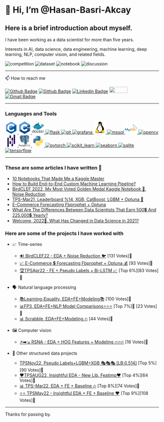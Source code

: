# 👋 Hi, I’m @Hasan-Basri-Akcay

## Here is a brief introduction about myself.

I have been working as a data scientist for more than five years.

Interests in AI, data science, data engineering, machine learning, deep learning, NLP, computer vision, and related fields.

![competition](https://road-to-kaggle-grandmaster.vercel.app/api/badges/hasanbasriakcay/competition/light)
![dataset](https://road-to-kaggle-grandmaster.vercel.app/api/badges/hasanbasriakcay/dataset/light)
![notebook](https://road-to-kaggle-grandmaster.vercel.app/api/badges/hasanbasriakcay/notebook/light)
![discussion](https://road-to-kaggle-grandmaster.vercel.app/api/badges/hasanbasriakcay/discussion/light)

---

📫 How to reach me

<a href="https://github.com/Hasan-Basri-Akcay"><img src="https://camo.githubusercontent.com/3ef72f2e9283fcf129ba0930204a22b284c7f55aa4bbadcc35f404ad938195b0/68747470733a2f2f696d672e736869656c64732e696f2f62616467652f2d4769746875622d3030303f7374796c653d666c61742d737175617265266c6f676f3d476974687562266c6f676f436f6c6f723d7768697465" alt="Github Badge" data-canonical-src="https://img.shields.io/badge/-Github-000?style=flat-square&amp;logo=Github&amp;logoColor=white" style="max-width:100%;"></a>
<a href="https://medium.com/subscribe/@hasan.basri.akcay"><img src="https://camo.githubusercontent.com/38dbaca0ffd4a6f3fd3daf9966653a6d67eefc12690cf24f4606a34563c8f099/68747470733a2f2f696d672e736869656c64732e696f2f62616467652f4d656469756d2d3132313030453f266c6f676f3d6d656469756d266c6f676f436f6c6f723d7768697465" alt="Github Badge" data-canonical-src="https://img.shields.io/badge/-Github-000?style=flat-square&amp;logo=Github&amp;logoColor=white" style="max-width:100%;"></a>
<a href="https://www.linkedin.com/in/hasan-basri-akcay/" rel="nofollow"><img src="https://camo.githubusercontent.com/a69c327a2641d5c563f1776962eae3ce2fd00c2755e6fdf66c5a6cdc54f2a2c4/68747470733a2f2f696d672e736869656c64732e696f2f62616467652f2d4c696e6b6564496e2d626c75653f7374796c653d666c61742d737175617265266c6f676f3d4c696e6b6564696e266c6f676f436f6c6f723d7768697465" alt="Linkedin Badge" data-canonical-src="https://img.shields.io/badge/-LinkedIn-blue?style=flat-square&amp;logo=Linkedin&amp;logoColor=white" style="max-width:100%;"></a> 
<a href="https://www.kaggle.com/hasanbasriakcay" rel="nofollow">
<img src="https://camo.githubusercontent.com/c37a2755907053e7368e02555b002035fc8404d85dfb98259e824fa8b27b039f/68747470733a2f2f7777772e646174616170706c61622e636f6d2f77702d636f6e74656e742f75706c6f6164732f323031372f30362f6b6167676c652d6c6f676f2d677261792d3330302e706e67" width="60px" height="20px" data-canonical-src="https://www.dataapplab.com/wp-content/uploads/2017/06/kaggle-logo-gray-300.png" style="max-width:100%;">
</a>
<a href="mailto:hasan.basri.akcay@gmail.com"><img src="https://camo.githubusercontent.com/7c4791665d55a39b94e86943984e4fc376cf4e1921b3915eeae154b7516879ae/68747470733a2f2f696d672e736869656c64732e696f2f62616467652f2d476d61696c2d6331343433383f7374796c653d666c61742d737175617265266c6f676f3d476d61696c266c6f676f436f6c6f723d7768697465" alt="Gmail Badge" data-canonical-src="https://img.shields.io/badge/-Gmail-c14438?style=flat-square&amp;logo=Gmail&amp;logoColor=white" style="max-width:100%;"></a>

---

### Languages and Tools
<p align="left"> <a href="https://www.cprogramming.com/" target="_blank" rel="noreferrer"> <img src="https://raw.githubusercontent.com/devicons/devicon/master/icons/c/c-original.svg" alt="c" width="40" height="40"/> </a> <a href="https://www.w3schools.com/cpp/" target="_blank" rel="noreferrer"> <img src="https://raw.githubusercontent.com/devicons/devicon/master/icons/cplusplus/cplusplus-original.svg" alt="cplusplus" width="40" height="40"/> </a> <a href="https://www.docker.com/" target="_blank" rel="noreferrer"> <img src="https://raw.githubusercontent.com/devicons/devicon/master/icons/docker/docker-original-wordmark.svg" alt="docker" width="40" height="40"/> </a> <a href="https://flask.palletsprojects.com/" target="_blank" rel="noreferrer"> <img src="https://www.vectorlogo.zone/logos/pocoo_flask/pocoo_flask-icon.svg" alt="flask" width="40" height="40"/> </a> <a href="https://git-scm.com/" target="_blank" rel="noreferrer"> <img src="https://www.vectorlogo.zone/logos/git-scm/git-scm-icon.svg" alt="git" width="40" height="40"/> </a> <a href="https://grafana.com" target="_blank" rel="noreferrer"> <img src="https://www.vectorlogo.zone/logos/grafana/grafana-icon.svg" alt="grafana" width="40" height="40"/> </a> <a href="https://www.linux.org/" target="_blank" rel="noreferrer"> <img src="https://raw.githubusercontent.com/devicons/devicon/master/icons/linux/linux-original.svg" alt="linux" width="40" height="40"/> </a> <a href="https://www.microsoft.com/en-us/sql-server" target="_blank" rel="noreferrer"> <img src="https://www.svgrepo.com/show/303229/microsoft-sql-server-logo.svg" alt="mssql" width="40" height="40"/> </a> <a href="https://www.mysql.com/" target="_blank" rel="noreferrer"> <img src="https://raw.githubusercontent.com/devicons/devicon/master/icons/mysql/mysql-original-wordmark.svg" alt="mysql" width="40" height="40"/> </a> <a href="https://opencv.org/" target="_blank" rel="noreferrer"> <img src="https://www.vectorlogo.zone/logos/opencv/opencv-icon.svg" alt="opencv" width="40" height="40"/> </a> <a href="https://pandas.pydata.org/" target="_blank" rel="noreferrer"> <img src="https://raw.githubusercontent.com/devicons/devicon/2ae2a900d2f041da66e950e4d48052658d850630/icons/pandas/pandas-original.svg" alt="pandas" width="40" height="40"/> </a> <a href="https://www.postgresql.org" target="_blank" rel="noreferrer"> <img src="https://raw.githubusercontent.com/devicons/devicon/master/icons/postgresql/postgresql-original-wordmark.svg" alt="postgresql" width="40" height="40"/> </a> <a href="https://www.python.org" target="_blank" rel="noreferrer"> <img src="https://raw.githubusercontent.com/devicons/devicon/master/icons/python/python-original.svg" alt="python" width="40" height="40"/> </a> <a href="https://pytorch.org/" target="_blank" rel="noreferrer"> <img src="https://www.vectorlogo.zone/logos/pytorch/pytorch-icon.svg" alt="pytorch" width="40" height="40"/> </a> <a href="https://scikit-learn.org/" target="_blank" rel="noreferrer"> <img src="https://upload.wikimedia.org/wikipedia/commons/0/05/Scikit_learn_logo_small.svg" alt="scikit_learn" width="40" height="40"/> </a> <a href="https://seaborn.pydata.org/" target="_blank" rel="noreferrer"> <img src="https://seaborn.pydata.org/_images/logo-mark-lightbg.svg" alt="seaborn" width="40" height="40"/> </a> <a href="https://www.sqlite.org/" target="_blank" rel="noreferrer"> <img src="https://www.vectorlogo.zone/logos/sqlite/sqlite-icon.svg" alt="sqlite" width="40" height="40"/> </a> <a href="https://www.tensorflow.org" target="_blank" rel="noreferrer"> <img src="https://www.vectorlogo.zone/logos/tensorflow/tensorflow-icon.svg" alt="tensorflow" width="40" height="40"/> </a> </p>

---

### These are some articles I have written 📝
* [10 Notebooks That Made Me a Kaggle Master](https://medium.datadriveninvestor.com/10-notebooks-that-made-me-a-kaggle-master-8f3b33f929a0)
* [How to Build End-to-End Custom Machine Learning Pipeline?](https://medium.com/databulls/how-to-build-end-to-end-custom-machine-learning-pipeline-773f1bacfdc3)
* [BirdCLEF 2022, My Most Voted Golden Medal Kaggle Notebook 🥇, Noise Reduction](https://medium.datadriveninvestor.com/birdclef-2022-my-most-voted-golden-medal-kaggle-notebook-noise-reduction-1bb96c755a14)
* [TPS-Mar21, Leaderboard %14, XGB, CatBoost, LGBM + Optuna 🚀](https://medium.com/databulls/tps-mar21-leaderboard-14-xgb-catboost-lgbm-optuna-cdffb5124368)
* [E-Commerce Forecasting Fbprophet + Optuna](https://medium.com/databulls/e-commerce-forecasting-fbprophet-optuna-6e9a83d89079)
* [What Are The Differences Between Data Scientists That Earn 500💲 And 225.000💲 Yearly?](https://medium.com/databulls/what-are-the-differences-between-data-scientists-that-earn-500-and-225-000-yearly-ea60ccdf03d7)
* [Welcome, 2022🎉. What Has Changed in Data Science in 2021?](https://medium.com/databulls/welcome-2022-what-has-changed-in-data-science-in-2021-dac24bd37929)

### Here are some of the projects I have worked with

* 📈 Time-series
  
  - [🔊 BirdCLEF22 - EDA + Noise Reduction 🐦](https://www.kaggle.com/code/hasanbasriakcay/birdclef22-eda-noise-reduction) [131 Votes]🥇
  - [📈 E-Commerce 💲 Forecasting Fbprophet + Optuna 💰](https://www.kaggle.com/code/hasanbasriakcay/e-commerce-forecasting-fbprophet-optuna) [93 Votes]🥇
  - [🏆TPSApr22 - FE + Pseudo Labels + Bi-LSTM 📈](https://www.kaggle.com/code/hasanbasriakcay/tpsapr22-fe-pseudo-labels-bi-lstm) [Top 6%][83 Votes]🥇

* 🗣️ Natural language processing
  
  - [📚Learning-Equality, EDA+FE+Modeling📚](https://www.kaggle.com/code/hasanbasriakcay/learning-equality-eda-fe-modeling) [100 Votes]🥇
  - [📊FP3, EDA+FE+NLP Model Comparisons⭐️⭐️⭐](https://www.kaggle.com/code/hasanbasriakcay/fp3-eda-fe-nlp-model-comparisons) [Top 7%]🥉 [23 Votes]🥉
  - [📊 Scrabble, EDA+FE+Modeling 🔥](https://www.kaggle.com/code/hasanbasriakcay/scrabble-eda-fe-modeling) [44 Votes]🥈

* 🖼️ Computer vision

  - [↗️➡️↘️ RSNA - EDA + HOG Features + Modeling 🔥🔥🔥](https://www.kaggle.com/code/hasanbasriakcay/rsna-eda-hog-features-modeling) [16 Votes]🥉

* 💾 Other structured data projects

  - [TPSNov22, Pseudo Labels+LGBM+XGB 🎭🎭🎭 [LB:0.514]](https://www.kaggle.com/code/hasanbasriakcay/tpsnov22-pseudo-labels-lgbm-xgb-lb-0-514) [Top 5%][90 Votes]🥇
  - [❤️TPSAUG22, Insightful EDA - New Lib. Featimp❤️](https://www.kaggle.com/code/hasanbasriakcay/tpsaug22-insightful-eda-new-lib-featimp) [Top 4%][64 Votes]🥇
  - [📊 TPS-Mar22, EDA + FE + Baseline 🔥](https://www.kaggle.com/code/hasanbasriakcay/tps-mar22-eda-fe-baseline) [Top 8%][74 Votes]🥇
  - [⭐️⭐️ TPSMay22 - Insightful EDA + FE + Baseline ❤️](https://www.kaggle.com/code/hasanbasriakcay/tpsmay22-insightful-eda-fe-baseline) [Top 9%][108 Votes]🥇

---

Thanks for passing by.
